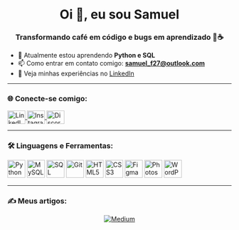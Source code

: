 <h1 align="center">Oi 👋, eu sou Samuel</h1>
<h3 align="center">Transformando café em código e bugs em aprendizado 🚀☕</h3>

- 🌱 Atualmente estou aprendendo **Python e SQL**
- 📫 Como entrar em contato comigo: **samuel_f27@outlook.com**
- 📄 Veja minhas experiências no [LinkedIn](https://www.linkedin.com/in/samuel-ferreira27/)

---

<h3 align="left">🌐 Conecte-se comigo:</h3>
<p align="left">
<a href="https://www.linkedin.com/in/samuel-ferreira27/" target="_blank">
  <img align="center" src="https://raw.githubusercontent.com/rahuldkjain/github-profile-readme-generator/master/src/images/icons/Social/linked-in-alt.svg" alt="LinkedIn" height="30" width="40"/>
</a>
<a href="https://instagram.com/samuuka_zs" target="_blank">
  <img align="center" src="https://raw.githubusercontent.com/rahuldkjain/github-profile-readme-generator/master/src/images/icons/Social/instagram.svg" alt="Instagram" height="30" width="40"/>
</a>
<a href="https://discord.com/users/samuuka_zs" target="_blank">
  <img align="center" src="https://raw.githubusercontent.com/rahuldkjain/github-profile-readme-generator/master/src/images/icons/Social/discord.svg" alt="Discord" height="30" width="40"/>
</a>
</p>

---

<h3 align="left">🛠️ Linguagens e Ferramentas:</h3>
<p align="left">
  <img src="https://cdn.jsdelivr.net/gh/devicons/devicon/icons/python/python-original.svg" height="40" alt="Python"/>
  <img src="https://cdn.jsdelivr.net/gh/devicons/devicon/icons/mysql/mysql-original.svg" height="40" alt="MySQL"/>
  <img src="https://www.svgrepo.com/show/303229/microsoft-sql-server-logo.svg" height="40" alt="SQL Server"/>
  <img src="https://cdn.jsdelivr.net/gh/devicons/devicon/icons/git/git-original.svg" height="40" alt="Git"/>
  <img src="https://cdn.jsdelivr.net/gh/devicons/devicon/icons/html5/html5-original.svg" height="40" alt="HTML5"/>
  <img src="https://cdn.jsdelivr.net/gh/devicons/devicon/icons/css3/css3-original.svg" height="40" alt="CSS3"/>
  <img src="https://cdn.jsdelivr.net/gh/devicons/devicon/icons/figma/figma-original.svg" height="40" alt="Figma"/>
  <img src="https://cdn.jsdelivr.net/gh/devicons/devicon/icons/photoshop/photoshop-plain.svg" height="40" alt="Photoshop"/>
  <img src="https://cdn.jsdelivr.net/gh/devicons/devicon/icons/wordpress/wordpress-original.svg" height="40" alt="WordPress"/>
</p>

---

<h3 align="left">✍️ Meus artigos:</h3>

<p align="center">
  <a href="https://medium.com/@samuuka_zs" target="_blank">
    <img src="https://img.shields.io/badge/Medium-12100E?style=for-the-badge&logo=medium&logoColor=white" alt="Medium"/>
  </a>
</p>

